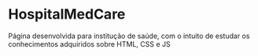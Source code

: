 # HospitalMedCare
 Página desenvolvida para institução de saúde, com o intuito de estudar os conhecimentos adquiridos sobre HTML, CSS e JS
